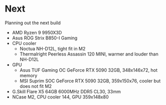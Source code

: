 # Next

Planning out the next build

- AMD Ryzen 9 9950X3D
- Asus ROG Strix B850-I Gaming
- CPU cooler
  - Noctua NH-D12L, tight fit in M2
  - Thermalright Peerless Assassin 120 MINI, warmer and louder than NH-D12L
- GPU
  - Asus TUF Gaming OC GeForce RTX 5090 32GB, 348x146x72, hot memory
  - MSI Suprim SOC GeForce RTX 5090 32GB, 359x150x76, cooler but does not fit M2
- G.Skill Flare X5 64GB 6000MHz DDR5 CL30, 33mm
- NCase M2, CPU cooler 144, GPU 359x148x80

